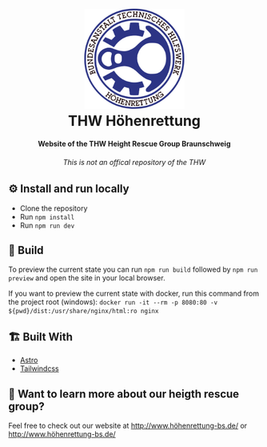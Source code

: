 <h1 align="center">
  <br>
  <img src="logo_white_bg.png" alt="THW Höhenrettung" width="200">
  <br>
  THW Höhenrettung
  <br>
</h1>

<h4 align="center">Website of the THW Height Rescue Group Braunschweig</h4>
<h6 align="center">This is not an offical repository of the THW</h6>

## ⚙️ Install and run locally

- Clone the repository
- Run `npm install`
- Run `npm run dev`


## 👷 Build

To preview the current state you can run `npm run build` followed by `npm run preview` and open the site in your local browser.

If you want to preview the current state with docker, run this command from the project root (windows): `docker run -it --rm -p 8080:80 -v ${pwd}/dist:/usr/share/nginx/html:ro nginx`


## 🏗️ Built With
- <a href="https://astro.build/">Astro</a>
- <a href="https://tailwindcss.com/">Tailwindcss</a>

## 👀 Want to learn more about our heigth rescue group?

Feel free to check out our website at <a href="http://www.hoehenrettung-bs.de/">http://www.höhenrettung-bs.de/</a> or <a href="http://www.hoehenrettung-bs.de/">http://www.höhenrettung-bs.de/</a>
